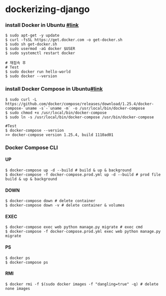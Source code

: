 # dockerizing-django

### install Docker in Ubuntu [#link](https://docs.docker.com/install/linux/docker-ce/ubuntu/)

```
$ sudo apt-get -y update
$ curl -fsSL https://get.docker.com -o get-docker.sh
$ sudo sh get-docker.sh
$ sudo usermod -aG docker $USER
$ sudo systemctl restart docker

# 재접속 후
# Test
$ sudo docker run hello-world
$ sudo docker --version
```

### install Docker Compose in Ubuntu[#link](https://docs.docker.com/compose/install/)

```
$ sudo curl -L https://github.com/docker/compose/releases/download/1.25.4/docker-compose-`uname -s`-`uname -m` -o /usr/local/bin/docker-compose
$ sudo chmod +x /usr/local/bin/docker-compose
$ sudo ln -s /usr/local/bin/docker-compose /usr/bin/docker-compose

#Test
$ docker-compose --version
>> docker-compose version 1.25.4, build 1110ad01
```

### Docker Compose CLI

#### UP

```
$ docker-compose up -d --build # build & up & background
$ docker-compose -f docker-compose.prod.yml up -d --build # prod file build & up & background
```

#### DOWN

```
$ docker-compose down # delete container
$ docker-compose down -v # delete container & volumes
```

#### EXEC

```
$ docker-compose exec web python manage.py migrate # exec cmd
$ docker-compose -f docker-compose.prod.yml exec web python manage.py migrate
```

#### PS

```
$ docker ps
$ docker-compose ps
```
#### RMI
```
$ docker rmi -f $(sudo docker images -f "dangling=true" -q) # delete none images
```

